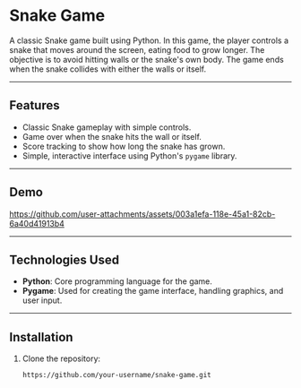 # Snake Game

A classic Snake game built using Python. In this game, the player controls a snake that moves around the screen, eating food to grow longer. The objective is to avoid hitting walls or the snake's own body. The game ends when the snake collides with either the walls or itself.

---

## Features

- Classic Snake gameplay with simple controls.
- Game over when the snake hits the wall or itself.
- Score tracking to show how long the snake has grown.
- Simple, interactive interface using Python's `pygame` library.

---

## Demo

https://github.com/user-attachments/assets/003a1efa-118e-45a1-82cb-6a40d41913b4

---

## Technologies Used

- **Python**: Core programming language for the game.
- **Pygame**: Used for creating the game interface, handling graphics, and user input.

---

## Installation

1. Clone the repository:
   ```bash
   https://github.com/your-username/snake-game.git
